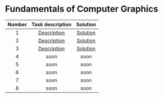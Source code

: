 # Fundamentals of Computer Graphics


|Number|Task description|Solution|
|:----:|:--------------:|:------:|
| 1 | [Description](https://github.com/Vectrom/computer_graphics/blob/master/lab1/task.pdf) | [Solution](https://github.com/Vectrom/computer_graphics/blob/master/lab1/) |
| 2 | [Description](https://github.com/Vectrom/computer_graphics/blob/master/lab2/task.pdf) | [Solution](https://github.com/Vectrom/computer_graphics/blob/master/lab2/) |
| 3 | [Description](https://github.com/Vectrom/computer_graphics/blob/master/lab3/task.pdf) | [Solution](https://github.com/Vectrom/computer_graphics/blob/master/lab3/) |
| 4 | soon | soon |
| 5 | soon | soon |
| 6 | soon | soon |
| 7 | soon | soon |
| 8 | soon | soon |

